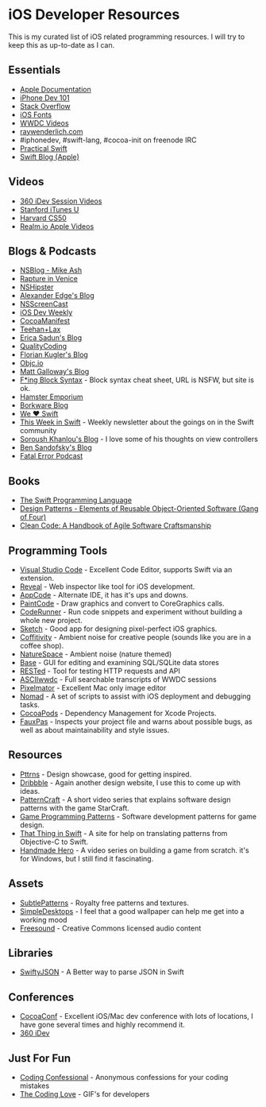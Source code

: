 <!--
Title: Resources
Page: true
Template: page
-->

# iOS Developer Resources

This is my curated list of iOS related programming resources. I will try
to keep this as up-to-date as I can.

## Essentials

- [Apple Documentation](https://developer.apple.com/library/ios/navigation/ "Apple Documentation")
- [iPhone Dev 101](http://www.idev101.com "iPhone Dev 101")
- [Stack Overflow](http://stackoverflow.com "Stack Overflow")
- [iOS Fonts](http://iosfonts.com "iOS Fonts")
- [WWDC Videos](https://developer.apple.com/wwdc/videos/ "WWDC Videos")
- [raywenderlich.com](http://www.raywenderlich.com "raywenderlich.com")
- \#iphonedev, \#swift-lang, \#cocoa-init on freenode IRC
- [Practical Swift](http://practicalswift.com "Practical Swift")
- [Swift Blog (Apple)](https://developer.apple.com/swift/blog/ "Swift Blog (Apple)")

## Videos

- [360 iDev Session Videos](http://360idev.com/session-videos/ "360 iDev 2013 Sessions")
- [Stanford iTunes U](http://itunes.stanford.edu "Stanford iTunes U")
- [Harvard CS50](https://www.youtube.com/user/cs50tv)
- [Realm.io Apple Videos](https://realm.io/news/#apple)

## Blogs & Podcasts

- [NSBlog - Mike Ash](http://www.mikeash.com/pyblog/ "Mike Ash's Blog")
- [Rapture in Venice](http://raptureinvenice.com "Rapture in Venice")
- [NSHipster](http://nshipster.com "NSHipster")
- [Alexander Edge's Blog](http://www.alexedge.co.uk "Alexander Edge's Blog")
- [NSScreenCast](http://nsscreencast.com "NSScreenCast")
- [iOS Dev Weekly](http://iosdevweekly.com "iOS Dev Weekly")
- [CocoaManifest](http://cocoamanifest.net "CocoaManifest")
- [Teehan+Lax](http://teehanlax.com "Teehan+Lax")
- [Erica Sadun's Blog](http://ericasadun.com "Erica Sadun's Blog")
- [QualityCoding](http://qualitycoding.org "QualityCoding")
- [Florian Kugler's Blog](http://floriankugler.com/blog "Florian Kugler's Blog")
- [Objc.io](http://www.objc.io "Objc.io")
- [Matt Galloway's Blog](http://www.galloway.me.uk "Matt Galloway's Blog")
- [F\*ing Block Syntax](http://fuckingblocksyntax.com "F*ing Block Syntax") - Block syntax cheat sheet, URL is NSFW, but site is ok.
- [Hamster Emporium](http://sealiesoftware.com/blog/ "Hamster Emporium")
- [Borkware Blog](http://borkwarellc.wordpress.com "Borkware Blog")
- [We ❤ Swift](http://www.weheartswift.com "We Heart Swift")
- [This Week in Swift](https://swiftnews.curated.co) - Weekly newsletter about the goings on in the Swift community
- [Soroush Khanlou's Blog](http://khanlou.com) - I love some of his thoughts on view controllers
- [Ben Sandofsky's Blog](https://sandofsky.com)
- [Fatal Error Podcast](https://fatalerror.fm)

## Books

- [The Swift Programming Language](https://itunes.apple.com/us/book/swift-programming-language/id881256329?mt=11)
- [Design Patterns - Elements of Reusable Object-Oriented Software (Gang of Four)](http://www.amazon.com/Design-Patterns-Elements-Reusable-Object-Oriented/dp/0201633612)
- [Clean Code: A Handbook of Agile Software Craftsmanship](http://www.amazon.com/Clean-Code-Handbook-Software-Craftsmanship-ebook/dp/B001GSTOAM)

## Programming Tools

- [Visual Studio Code](https://code.visualstudio.com) - Excellent Code Editor, supports Swift via an extension.
- [Reveal](http://revealapp.com/ "Reveal") - Web inspector like tool for iOS development.
- [AppCode](http://www.jetbrains.com/objc/ "AppCode") - Alternate IDE, it has it's ups and downs.
- [PaintCode](http://www.paintcodeapp.com "PaintCode") - Draw graphics and convert to CoreGraphics calls.
- [CodeRunner](http://www.krillapps.com/coderunner/ "CodeRunner") - Run code snippets and experiment without building a whole new project.
- [Sketch](http://www.bohemiancoding.com/sketch/ "Sketch") - Good app for designing pixel-perfect iOS graphics.
- [Coffitivity](http://www.coffitivity.com "Coffitivity") - Ambient noise for creative people (sounds like you are in a coffee shop).
- [NatureSpace](http://www.naturespace.com "NatureSpace") - Ambient noise (nature themed)
- [Base](http://itunes.apple.com/us/app/base/id402383384?mt=12&uo=4&partnerId=30&partnerId=30&siteID=5J6ygNnQgI4-5HaY_VomXqNP53BCNKKyTQ "Base") - GUI for editing and examining SQL/SQLite data stores
- [RESTed](https://itunes.apple.com/us/app/rested/id421879749?mt=12&ign-mpt=uo%3D4 "RESTed") - Tool for testing HTTP requests and API
- [ASCIIwwdc](http://asciiwwdc.com "ASCIIwwdc") - Full searchable transcripts of WWDC sessions
- [Pixelmator](http://www.pixelmator.com "Pixelmator") - Excellent Mac only image editor
- [Nomad](http://nomad-cli.com "Nomad CLI") - A set of scripts to assist with iOS deployment and debugging tasks.
- [CocoaPods](http://cocoapods.org "CocoaPods") - Dependency Management for Xcode Projects.
- [FauxPas](http://fauxpasapp.com "Faux Pas") - Inspects your project file and warns about possible bugs, as well as about maintainability and style issues.

## Resources

- [Pttrns](http://pttrns.com/ "Pttrns") - Design showcase, good for getting inspired.
- [Dribbble](http://dribbble.com "Dribbble") - Again another design website, I use this to come up with ideas.
- [PatternCraft](https://www.youtube.com/playlist?list=PL8B19C3040F6381A2 "PatternCraft") - A short video series that explains software design patterns with the game StarCraft.
- [Game Programming Patterns](http://gameprogrammingpatterns.com "Game Programming Patterns") - Software development patterns for game design.
- [That Thing in Swift](http://thatthinginswift.com "That Thing in Swift") - A site for help on translating patterns from Objective-C to Swift.
- [Handmade Hero](http://handmadehero.org) - A video series on building a game from scratch. it's for Windows, but I still find it fascinating.

## Assets

- [SubtlePatterns](http://subtlepatterns.com "Subtle Patterns") - Royalty free patterns and textures.
- [SimpleDesktops](http://simpledesktops.com "SimpleDesktops") - I feel that a good wallpaper can help me get into a working mood
- [Freesound](http://www.freesound.org "Freesound") - Creative Commons licensed audio content

## Libraries

- [SwiftyJSON](https://github.com/SwiftyJSON/SwiftyJSON) - A Better way to parse JSON in Swift

## Conferences

- [CocoaConf](http://cocoaconf.com "CocoaConf") - Excellent iOS/Mac dev conference with lots of locations, I have gone several times and highly recommend it.
- [360 iDev](http://360idev.com)

## Just For Fun

- [Coding Confessional](http://www.codingconfessional.com) - Anonymous confessions for your coding mistakes
- [The Coding Love](http://thecodinglove.com) - GIF's for developers